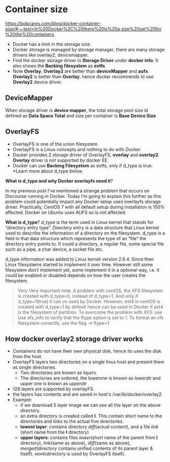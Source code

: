 # Container size

https://bobcares.com/blog/docker-container-size/#:~:text=In%20Docker%2C%20there%20is%20a,size%20set%20for%20the%20containers.

* Docker has a limit in the storage size.
* Docker storage is managed by storage manager, there are many storage drivers like overlay2, devicemapper.
* Find the docker storage driver in **Storage Driver** under **docker info**. It also shows the **Backing filesystem** as **extfs**.
* Note **Overlay**, **Overlay2** are better than **deviceMapper** and **aufx**. **Overlay2** is better than **Overlay**, hence docker recommends to use **Overlay2** device driver.

## DeviceMapper

When storage driver is **device mapper**, the total storage pool size id defined as **Data Space Total** and size per container is **Base Device Size**

## OverlayFS

* OverlayFS is one of the union filesystem.
* OverlayFS is a Linux concepts and nothing to do with Docker.
* Docker provides 2 storage driver of OverlayFS, **overlay** and **overlay2**. **Overlay** driver is not supported by docker EE.
* Docker can use **Backing Filesystem** as extfs, only if d_type is true. *Learn more about d_type below.

**What is d_type and why Docker overlayfs need it**?

In my previous post I’ve mentioned a strange problem that occurs on Discourse running in Docker. Today I’m going to explain this further as this problem could potentially impact any Docker setup uses overlayfs storage driver. Practically, CentOS 7 with all default setup during installation is 100% affected. Docker on Ubuntu uses AUFS so is not affected.

**What is d_type**?
d_type is the term used in Linux kernel that stands for “directory entry type”. Directory entry is a data structure that Linux kernel used to describe the information of a directory on the filesystem. d_type is a field in that data structure which represents the type of an “file” the directory entry points to. It could a directory, a regular file, some special file such as a pipe, a char device, a socket file etc.

d_type information was added to Linux kernel version 2.6.4. Since then Linux filesystems started to implement it over time. However still some filesystem don’t implement yet, some implement it in a optional way, i.e. it could be enabled or disabled depends on how the user creates the filesystem.

> Very Very important note: A problem with centOS, the XFS filesystem is created with d_type=0, instead of d_type=1. And only if d_type=1(true) it can ve used by Docker. However, ext4 in centOS is created with d_type=1 by default hence can be used in Docker if ext4 is the filesystem of partition.
> To overcome the problem with XFS: use Use xfs_info to verify that the ftype option is set to 1. To format an xfs filesystem correctly, use the flag -n ftype=1

## How docker overlay2 storage driver works

* Containers do not have their own physical disk, hence its uses the disk from the host.
* OverlayFS layers two directories on a single linux host and present them as single directories.
  * Two directories are known as *layers*.
  * The directories are ordered, the lowerone is known as *lowerdir* and upper one is known as *upperdir*
* 128 layers are supported by overlayFS.
* the layers has contents and are saved in host's /var/ib/docker/overlay2.
* Example:
  * if we download 5 layer image we can see all the layer on the above directory.
  * an extra directory is created called **l**. This contain short name to the directories and links to the actual five directories.
  * **lowest layer**: contains directory *diff*(actual content), and a file *link* (short name from the **l** directory)
  * **upper layers**: contains files *lower*(short name of the parent from **l** directory), *link*(same as above), *diff*(same as above), *merged*(directory contains unified contents of its parent layer & itself), *work*(directory is used by OverlayFS itself).
